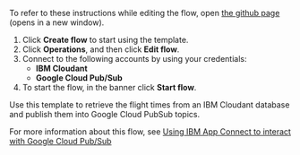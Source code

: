 To refer to these instructions while editing the flow, open [the github page](https://github.com/ot4i/app-connect-templates/blob/master/resources/markdown/Retrieve%20documents%20from%20IBM%20Cloudant%20and%20publish%20them%20in%20Google%20Cloud%20PubSub%20topics_instructions.md) (opens in a new window).

1. Click **Create flow** to start using the template.
2. Click **Operations**, and then click **Edit flow**.
3. Connect to the following accounts by using your credentials:
   - **IBM Cloudant** 
   - **Google Cloud Pub/Sub**
4. To start the flow, in the banner click **Start flow**.

Use this template to retrieve the flight times from an IBM Cloudant database and publish them into Google Cloud PubSub topics.

For more information about this flow, see [Using IBM App Connect to interact with Google Cloud Pub/Sub](https://community.ibm.com/community/user/integration/blogs/sharvari-gokahle1/2020/09/28/using-ibm-app-connect-to-interact-with-google-clou)
